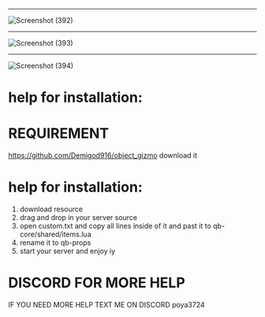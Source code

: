 **********
 
![Screenshot (392)](https://github.com/user-attachments/assets/3b38e96a-05ba-412e-9e40-4e73c15e51a5)

************


![Screenshot (393)](https://github.com/user-attachments/assets/1f183ab5-e6f9-4fab-8f1c-870086700cb0)


*************

![Screenshot (394)](https://github.com/user-attachments/assets/36a1a7fa-495e-4862-9b67-2541d185068b)

# help for installation:

# REQUIREMENT
https://github.com/Demigod916/object_gizmo download it

# help for installation:
1. download resource
2. drag and drop in your server source
3. open custom.txt and copy all lines inside of it and past it to qb-core/shared/items.lua 
4. rename it to qb-props
5. start your server and enjoy iy 

# DISCORD FOR MORE HELP 

IF YOU NEED MORE HELP TEXT ME ON DISCORD poya3724
